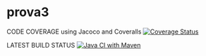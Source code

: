 # prova3

CODE COVERAGE using Jacoco and Coveralls
[![Coverage Status](https://coveralls.io/repos/github/cvallott/prova3/badge.svg?branch=main)](https://coveralls.io/github/cvallott/prova3?branch=main)

LATEST BUILD STATUS
[![Java CI with Maven](https://github.com/cvallott/prova3/actions/workflows/build.yml/badge.svg?branch=main)](https://github.com/cvallott/prova3/actions/workflows/build.yml)
